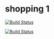# shopping 1

[![Build Status](https://dev.azure.com/nickpetropoulosgr/Shopping/_apis/build/status/shopingapi-pipeline?branchName=main)](https://dev.azure.com/nickpetropoulosgr/Shopping/_build/latest?definitionId=3&branchName=main)

[![Build Status](https://dev.azure.com/nickpetropoulosgr/Shopping/_apis/build/status/shopingclient-pipeline?branchName=main)](https://dev.azure.com/nickpetropoulosgr/Shopping/_build/latest?definitionId=4&branchName=main)
